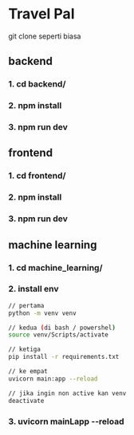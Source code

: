 # Travel Pal

git clone seperti biasa

## backend
### 1. cd backend/
### 2. npm install 
### 3. npm run dev 

## frontend
### 1. cd frontend/
### 2. npm install
### 3. npm run dev

## machine learning
### 1. cd machine_learning/
### 2. install env
```bash
// pertama
python -m venv venv

// kedua (di bash / powershel)
source venv/Scripts/activate

// ketiga
pip install -r requirements.txt

// ke empat
uvicorn main:app --reload

// jika ingin non active kan venv
deactivate
```
### 3. uvicorn mainLapp --reload

